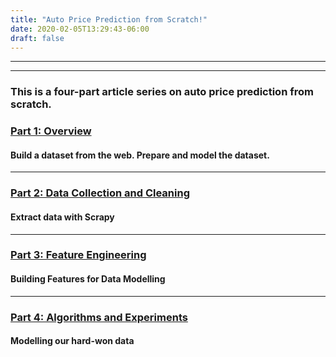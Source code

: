 ```yaml
---
title: "Auto Price Prediction from Scratch!"
date: 2020-02-05T13:29:43-06:00
draft: false
---
```

---
---

### This is a four-part article series on auto price prediction from scratch.

### [Part 1: Overview](https://medium.com/analytics-vidhya/auto-price-prediction-from-scratch-part-1-overview-a4f331aaad00)
#### Build a dataset from the web. Prepare and model the dataset.
---

### [Part 2: Data Collection and Cleaning](https://medium.com/analytics-vidhya/auto-price-prediction-from-scratch-part-2-data-collection-and-cleaning-a147b6375b2f)
#### Extract data with Scrapy

---

### [Part 3: Feature Engineering](https://medium.com/analytics-vidhya/auto-price-prediction-from-scratch-part-3-feature-engineering-a903e2509643)
#### Building Features for Data Modelling

---

### [Part 4: Algorithms and Experiments](https://medium.com/analytics-vidhya/auto-price-prediction-from-scratch-part-4-algorithms-and-experiments-e78aa2bf864f)
#### Modelling our hard-won data


